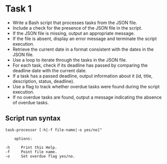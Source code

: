 # Task 1

- Write a Bash script that processes tasks from the JSON file.
- Include a check for the presence of the JSON file in the script.
- If the JSON file is missing, output an appropriate message.
- If the file is absent, display an error message and terminate the script execution.
- Retrieve the current date in a format consistent with the dates in the JSON file.
- Use a loop to iterate through the tasks in the JSON file.
- For each task, check if its deadline has passed by comparing the deadline date with the current date.
- If a task has a passed deadline, output information about it (id, title, description, status, deadline).
- Use a flag to track whether overdue tasks were found during the script execution.
- If no overdue tasks are found, output a message indicating the absence of overdue tasks.

## Script run syntax

    task-processor [-h|-f file-name|-o yes/no]"

        options:

    -h     Print this Help.
    -f     Point file name.
    -o     Set overdue flag yes/no.

